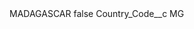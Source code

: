 <?xml version="1.0" encoding="UTF-8"?>
<CustomMetadata xmlns="http://soap.sforce.com/2006/04/metadata" xmlns:xsi="http://www.w3.org/2001/XMLSchema-instance" xmlns:xsd="http://www.w3.org/2001/XMLSchema">
    <label>MADAGASCAR</label>
    <protected>false</protected>
    <values>
        <field>Country_Code__c</field>
        <value xsi:type="xsd:string">MG</value>
    </values>
</CustomMetadata>
